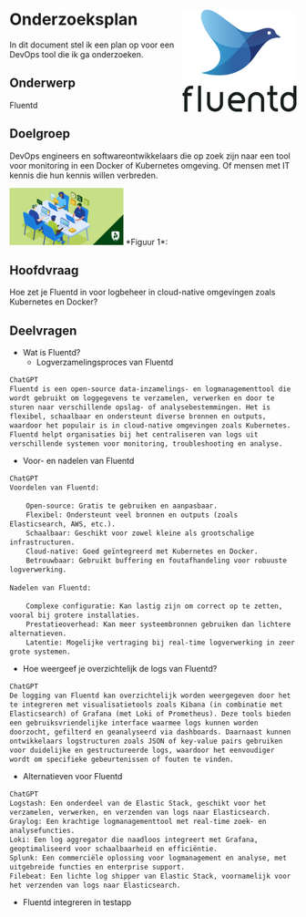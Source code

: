 # Onderzoeksplan <img src="plaatjes/logo.png" width="200" align="right">
In dit document stel ik een plan op voor een DevOps tool die ik ga onderzoeken.

## Onderwerp
Fluentd

## Doelgroep
DevOps engineers en softwareontwikkelaars die op zoek zijn naar een tool voor monitoring in een Docker of Kubernetes omgeving. Of mensen met IT kennis die hun kennis willen verbreden.<br>

<img src="plaatjes/software-development-team.jpg" width="200">
*Figuur 1*: <Beschrijving>

## Hoofdvraag
Hoe zet je Fluentd in voor logbeheer in cloud-native omgevingen zoals Kubernetes en Docker?

## Deelvragen
- Wat is Fluentd?
    - Logverzamelingsproces van Fluentd
```
ChatGPT
Fluentd is een open-source data-inzamelings- en logmanagementtool die wordt gebruikt om loggegevens te verzamelen, verwerken en door te sturen naar verschillende opslag- of analysebestemmingen. Het is flexibel, schaalbaar en ondersteunt diverse bronnen en outputs, waardoor het populair is in cloud-native omgevingen zoals Kubernetes. Fluentd helpt organisaties bij het centraliseren van logs uit verschillende systemen voor monitoring, troubleshooting en analyse.
```

- Voor- en nadelen van Fluentd
```
ChatGPT
Voordelen van Fluentd:

    Open-source: Gratis te gebruiken en aanpasbaar.
    Flexibel: Ondersteunt veel bronnen en outputs (zoals Elasticsearch, AWS, etc.).
    Schaalbaar: Geschikt voor zowel kleine als grootschalige infrastructuren.
    Cloud-native: Goed geïntegreerd met Kubernetes en Docker.
    Betrouwbaar: Gebruikt buffering en foutafhandeling voor robuuste logverwerking.

Nadelen van Fluentd:

    Complexe configuratie: Kan lastig zijn om correct op te zetten, vooral bij grotere installaties.
    Prestatieoverhead: Kan meer systeembronnen gebruiken dan lichtere alternatieven.
    Latentie: Mogelijke vertraging bij real-time logverwerking in zeer grote systemen.
```

- Hoe weergeef je overzichtelijk de logs van Fluentd? 
```
ChatGPT
De logging van Fluentd kan overzichtelijk worden weergegeven door het te integreren met visualisatietools zoals Kibana (in combinatie met Elasticsearch) of Grafana (met Loki of Prometheus). Deze tools bieden een gebruiksvriendelijke interface waarmee logs kunnen worden doorzocht, gefilterd en geanalyseerd via dashboards. Daarnaast kunnen ontwikkelaars logstructuren zoals JSON of key-value pairs gebruiken voor duidelijke en gestructureerde logs, waardoor het eenvoudiger wordt om specifieke gebeurtenissen of fouten te vinden.
```

- Alternatieven voor Fluentd
```
ChatGPT
Logstash: Een onderdeel van de Elastic Stack, geschikt voor het verzamelen, verwerken, en verzenden van logs naar Elasticsearch.
Graylog: Een krachtige logmanagementtool met real-time zoek- en analysefuncties.
Loki: Een log aggregator die naadloos integreert met Grafana, geoptimaliseerd voor schaalbaarheid en efficiëntie.
Splunk: Een commerciële oplossing voor logmanagement en analyse, met uitgebreide functies en enterprise support.
Filebeat: Een lichte log shipper van Elastic Stack, voornamelijk voor het verzenden van logs naar Elasticsearch.
```

- Fluentd integreren in testapp